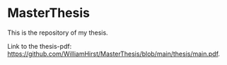 # MasterThesis
This is the repository of my thesis.

Link to the thesis-pdf: https://github.com/WilliamHirst/MasterThesis/blob/main/thesis/main.pdf.

